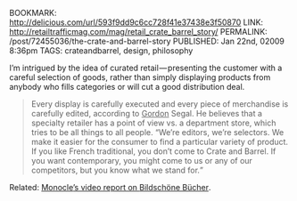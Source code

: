 BOOKMARK: http://delicious.com/url/593f9dd9c6cc728f41e37438e3f50870
LINK: http://retailtrafficmag.com/mag/retail_crate_barrel_story/
PERMALINK: /post/72455036/the-crate-and-barrel-story
PUBLISHED: Jan 22nd, 02009 8:36pm
TAGS: crateandbarrel, design, philosophy

I’m intrigued by the idea of curated retail — presenting the customer with a
careful selection of goods, rather than simply displaying products from anybody
who fills categories or will cut a good distribution deal.

> Every display is carefully executed and every piece of merchandise is
> carefully edited, according to
> <span class='person'><ins>Gordon</ins> Segal</span>. He believes that a
> specialty retailer has a point of view <abbr>vs.</abbr> a department store,
> which tries to be all things to all people. <q>We’re editors, we’re selectors.
> We make it easier for the consumer to find a particular variety of product.
> If you like French traditional, you don’t come to
> <span class='company'>Crate and Barrel</span>. If you want contemporary, you
> might come to us or any of our competitors, but you know what we stand
> for.</q>

Related: [<span class='magazine'>Monocle</span>’s video report on
<span class='company' lang='de'>Bildschöne Bücher</span>][monocle].

 [monocle]: http://www.monocle.com/sections/culture/Web-Articles/Bildschone-Bucher/
